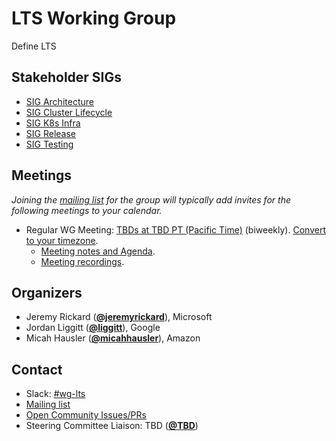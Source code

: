<!---
This is an autogenerated file!

Please do not edit this file directly, but instead make changes to the
sigs.yaml file in the project root.

To understand how this file is generated, see https://git.k8s.io/community/generator/README.md
--->
# LTS Working Group

Define LTS

## Stakeholder SIGs
* [SIG Architecture](/sig-architecture)
* [SIG Cluster Lifecycle](/sig-cluster-lifecycle)
* [SIG K8s Infra](/sig-k8s-infra)
* [SIG Release](/sig-release)
* [SIG Testing](/sig-testing)

## Meetings
*Joining the [mailing list](https://groups.google.com/forum/#!forum/kubernetes-wg-lts) for the group will typically add invites for the following meetings to your calendar.*
* Regular WG Meeting: [TBDs at TBD PT (Pacific Time)](TBD) (biweekly). [Convert to your timezone](http://www.thetimezoneconverter.com/?t=TBD&tz=PT%20%28Pacific%20Time%29).
  * [Meeting notes and Agenda](TBD).
  * [Meeting recordings](TBD).

## Organizers

* Jeremy Rickard (**[@jeremyrickard](https://github.com/jeremyrickard)**), Microsoft
* Jordan Liggitt (**[@liggitt](https://github.com/liggitt)**), Google
* Micah Hausler (**[@micahhausler](https://github.com/micahhausler)**), Amazon

## Contact
- Slack: [#wg-lts](https://kubernetes.slack.com/messages/wg-lts)
- [Mailing list](https://groups.google.com/forum/#!forum/kubernetes-wg-lts)
- [Open Community Issues/PRs](https://github.com/kubernetes/community/labels/wg%2Flts)
- Steering Committee Liaison: TBD (**[@TBD](https://github.com/TBD)**)
<!-- BEGIN CUSTOM CONTENT -->

<!-- END CUSTOM CONTENT -->
